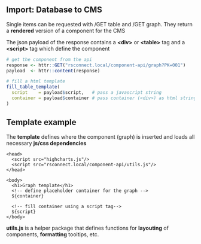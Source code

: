 <!-- .slide: id="httr" -->
## Import: Database to CMS

Single items can be requested with <span class="http">/GET table</span> and <span class="http">/GET graph</span>. They return a **rendered** version of a component for the <span class='cms'>CMS</span>

The json payload of the response contains a **&lt;div>** or **&lt;table>** tag and a **&lt;script>** tag which define the component

```r
# get the component from the api
response <- httr::GET("rsconnect.local/component-api/graph?PK=001")
payload  <- httr::content(response)

# fill a html template
fill_table_template(
  script    = payload$script,   # pass a javascript string
  container = payload$container # pass container (<div>) as html string
)
```




<!-- .slide: id="template" -->
## Template example

The **template** defines where the component (graph) is inserted and loads all necessary **js/css dependencies**

```language-html [1-13|6-13|3]
<head>
  <script src="highcharts.js"/>
  <script src="rsconnect.local/component-api/utils.js"/>
</head>

<body>
  <h1>Graph template</h1>
  <!-- define placeholder container for the graph -->
  ${container}

  <!-- fill container using a script tag-->
  ${script}
</body>
```

**utils.js** is a helper package that defines functions for **layouting** of components, **formatting** tooltips, etc.